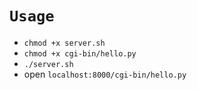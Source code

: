 # `Usage`

 - `chmod +x server.sh`
 - `chmod +x cgi-bin/hello.py`
 - `./server.sh`
 - open `localhost:8000/cgi-bin/hello.py`
